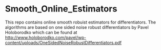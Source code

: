 # Smooth_Online_Estimators
This repo contains online smooth robuist estimators for differentiators. The algorithms are based on one sided noise robust differentiators by Pavel Holoborodko which can be found at http://www.holoborodko.com/pavel/wp-content/uploads/OneSidedNoiseRobustDifferentiators.pdf 
